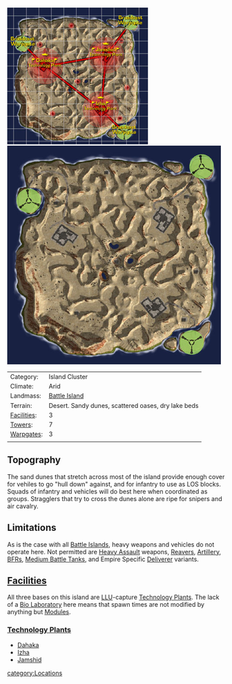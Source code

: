 ![](images/DesolationMap.jpg "fig:DesolationMap.jpg")![](images/Desolation_Terrain.jpg "fig:Desolation_Terrain.jpg")

|                                         |                                                     |
| --------------------------------------- | --------------------------------------------------- |
| Category:                               | Island Cluster                                      |
| Climate:                                | Arid                                                |
| Landmass:                               | [Battle Island](Battle_Island.md "wikilink")        |
| Terrain:                                | Desert. Sandy dunes, scattered oases, dry lake beds |
| [Facilities](Facilities.md "wikilink"): | 3                                                   |
| [Towers](Towers.md "wikilink"):         | 7                                                   |
| [Warpgates](Warpgate.md "wikilink"):    | 3                                                   |
|                                         |                                                     |

## Topography

The sand dunes that stretch across most of the island provide enough
cover for vehiles to go "hull down" against, and for infantry to use as
LOS blocks. Squads of infantry and vehicles will do best here when
coordinated as groups. Stragglers that try to cross the dunes alone are
ripe for snipers and air cavalry.

## Limitations

As is the case with all [Battle Islands](Battle_Islands.md "wikilink"),
heavy weapons and vehicles do not operate here. Not permitted are [Heavy
Assault](Heavy_Assault.md "wikilink") weapons,
[Reavers](Reaver.md "wikilink"), [Artillery](Artillery.md "wikilink"),
[BFRs](BFR.md "wikilink"), [Medium Battle
Tanks](Medium_Battle_Tank.md "wikilink"), and Empire Specific
[Deliverer](Deliverer.md "wikilink") variants.

## [Facilities](Facilities.md "wikilink")

All three bases on this island are [LLU](LLU.md "wikilink")-capture
[Technology Plants](Technology_Plant.md "wikilink"). The lack of a [Bio
Laboratory](Bio_Laboratory.md "wikilink") here means that spawn times are
not modified by anything but [Modules](Modules.md "wikilink").

### [Technology Plants](Technology_Plant.md "wikilink")

- [Dahaka](Dahaka.md "wikilink")
- [Izha](Izha.md "wikilink")
- [Jamshid](Jamshid.md "wikilink")

[category:Locations](category:Locations.md "wikilink")
